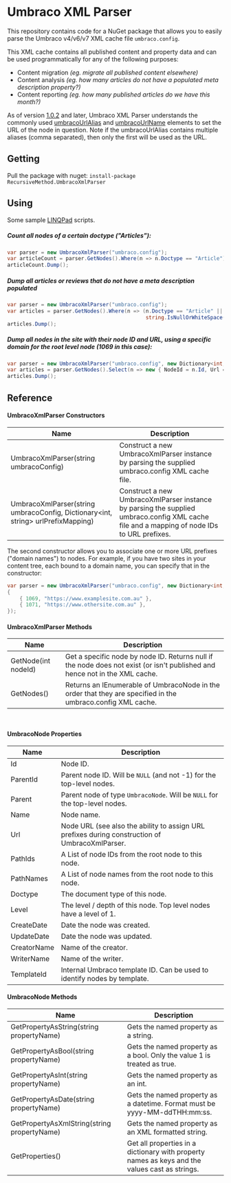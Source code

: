 Umbraco XML Parser
==================

This repository contains code for a NuGet package that allows you to easily parse the Umbraco v4/v6/v7 XML cache file `umbraco.config`.

This XML cache contains all published content and property data and can be used programmatically for any of the following purposes:

* Content migration _(eg. migrate all published content elsewhere)_
* Content analysis _(eg. how many articles do not have a populated meta description property?)_
* Content reporting  _(eg. how many published articles do we have this month?)_

As of version [1.0.2](https://www.nuget.org/packages/RecursiveMethod.UmbracoXmlParser/1.0.2) and later, Umbraco XML Parser understands the commonly used [umbracoUrlAlias](https://our.umbraco.org/Documentation/Reference/Routing/routing-properties) and [umbracoUrlName](https://our.umbraco.org/Documentation/Reference/Routing/routing-properties) elements to set the URL of the node in question. Note if the umbracoUrlAlias contains multiple aliases (comma separated), then only the first will be used as the URL.

Getting
-------

Pull the package with nuget: `install-package RecursiveMethod.UmbracoXmlParser`

Using
-----
Some sample [LINQPad](https://www.linqpad.net/) scripts.

##### Count all nodes of a certain doctype ("Articles"):
```cs
var parser = new UmbracoXmlParser("umbraco.config");
var articleCount = parser.GetNodes().Where(n => n.Doctype == "Article").Count();
articleCount.Dump();
```

##### Dump all articles or reviews that do not have a meta description populated
```cs
var parser = new UmbracoXmlParser("umbraco.config");
var articles = parser.GetNodes().Where(n => (n.Doctype == "Article" || n.Doctype == "Review") &&
                                             string.IsNullOrWhiteSpace(n.GetPropertyAsString("metaDescription")));
articles.Dump();
```

##### Dump all nodes in the site with their node ID and URL, using a specific domain for the root level node (1069 in this case):
```cs
var parser = new UmbracoXmlParser("umbraco.config", new Dictionary<int, string> { { 1069, "https://www.examplesite.com.au" } });
var articles = parser.GetNodes().Select(n => new { NodeId = n.Id, Url = n.Url });
articles.Dump();
```

Reference
---------

#### UmbracoXmlParser Constructors
| Name                                                                             | Description                                                                                                                                |
| ---------------------------------------------------------------------------------|--------------------------------------------------------------------------------------------------------------------------------------------|
| UmbracoXmlParser(string umbracoConfig)                                           | Construct a new UmbracoXmlParser instance by parsing the supplied umbraco.config XML cache file.                                           |
| UmbracoXmlParser(string umbracoConfig, Dictionary<int, string> urlPrefixMapping) | Construct a new UmbracoXmlParser instance by parsing the supplied umbraco.config XML cache file and a mapping of node IDs to URL prefixes. |

The second constructor allows you to associate one or more URL prefixes ("domain names") to nodes. For example, if you have two sites in your content tree, each bound to a domain name, you can specify that in the constructor:

```cs
var parser = new UmbracoXmlParser("umbraco.config", new Dictionary<int, string>
{
    { 1069, "https://www.examplesite.com.au" },
    { 1071, "https://www.othersite.com.au" },
});
```

#### UmbracoXmlParser Methods
| Name                | Description                                                                                                                 |
| --------------------|-----------------------------------------------------------------------------------------------------------------------------|
| GetNode(int nodeId) | Get a specific node by node ID. Returns null if the node does not exist (or isn't published and hence not in the XML cache. |
| GetNodes()          | Returns an IEnumerable of UmbracoNode in the order that they are specified  in the umbraco.config XML cache.                |

``` ```

#### UmbracoNode Properties
| Name        | Description                                                                                    |
| ------------|------------------------------------------------------------------------------------------------|
| Id          | Node ID.                                                                                       |
| ParentId    | Parent node ID. Will be `NULL` (and not -1) for the top-level nodes.                           |
| Parent      | Parent node of type `UmbracoNode`. Will be `NULL` for the top-level nodes.                     |
| Name        | Node name.                                                                                     |
| Url         | Node URL (see also the ability to assign URL prefixes during construction of UmbracoXmlParser. |
| PathIds     | A List<int> of node IDs from the root node to this node.                                       |
| PathNames   | A List<string> of node names from the root node to this node.                                  |
| Doctype     | The document type of this node.                                                                |
| Level       | The level / depth of this node. Top level nodes have a level of 1.                             |
| CreateDate  | Date the node was created.                                                                     |
| UpdateDate  | Date the node was updated.                                                                     |
| CreatorName | Name of the creator.                                                                           |
| WriterName  | Name of the writer.                                                                            |
| TemplateId  | Internal Umbraco template ID. Can be used to identify nodes by template.                       |

#### UmbracoNode Methods
| Name                                        | Description                                                                                    |
| --------------------------------------------|------------------------------------------------------------------------------------------------|
| GetPropertyAsString(string propertyName)    | Gets the named property as a string.                                                           |
| GetPropertyAsBool(string propertyName)      | Gets the named property as a bool. Only the value 1 is treated as true.                        |
| GetPropertyAsInt(string propertyName)       | Gets the named property as an int.                                                             |
| GetPropertyAsDate(string propertyName)      | Gets the named property as a datetime. Format must be yyyy-MM-ddTHH:mm:ss.                     |
| GetPropertyAsXmlString(string propertyName) | Gets the named property as an XML formatted string.                                            |
| GetProperties()                             | Get all properties in a dictionary with property names as keys and the values cast as strings. |


